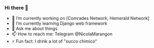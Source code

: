 ### Hi there 👋

<!--
**PlugAndCree/PlugAndCree** is a ✨ _special_ ✨ repository because its `README.md` (this file) appears on your GitHub profile.
-->

- 🔭 I’m currently working on [Comrades Network, Hemerald Network]
- 🌱 I’m currently learning Django web framework
- 💬 Ask me about things
- 📫 How to reach me: Telegram @NicolaMarangon
- ⚡ Fun fact: I drink a lot of "succo chimico"
